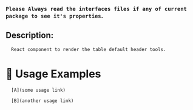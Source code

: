 ### `Please Always read the interfaces files if any of current package to see it's properties`.

## Description:

```sh
  React component to render the table default header tools.
```

# 🔨 Usage Examples

```typescript
  [A](some usage link)

  [B](another usage link)
```
